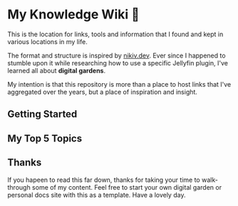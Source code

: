 # My Knowledge Wiki 🌱

This is the location for links, tools and information that I found and kept in various locations in my life. 

The format and structure is inspired by [nikiv.dev](https://wiki.nikiv.dev). Ever since I happened to stumble upon it while researching how to use a specific Jellyfin plugin, I've learned all about **digital gardens**.

My intention is that this repository is more than a place to host links that I've aggregated over the years, but a place of inspiration and insight. 

## Getting Started

## My Top 5 Topics

## Thanks

If you hapeen to read this far down, thanks for taking your time to walk-through some of my content. Feel free to start your own digital garden or personal docs site with this as a template. Have a lovely day.
